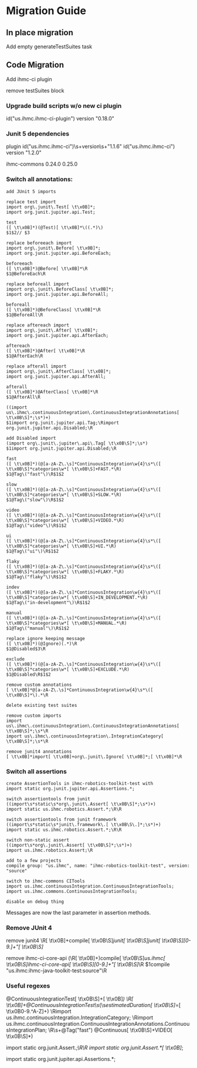 # Migration Guide


## In place migration

Add empty generateTestSuites task

## Code Migration

Add ihmc-ci plugin

remove testSuites block

### Upgrade build scripts w/o new ci plugin

id("us.ihmc.ihmc-ci-plugin") version "0.18.0"

### Junit 5 dependencies

plugin
id\("us\.ihmc\.ihmc-ci"\)\s+version\s+"1\.1\.6"
id("us.ihmc.ihmc-ci") version "1.2.0"

ihmc-commons
0\.24\.0
0.25.0

### Switch all annotations:
```
add JUnit 5 imports

replace test import
import org\.junit\.Test[ \t\x0B]*;
import org.junit.jupiter.api.Test;

test
([ \t\x0B]*)(@Test)[ \t\x0B]*\((.*)\)
$1$2// $3

replace beforeeach import
import org\.junit\.Before[ \t\x0B]*;
import org.junit.jupiter.api.BeforeEach;

beforeeach
([ \t\x0B]*)@Before[ \t\x0B]*\R
$1@BeforeEach\R

replace beforeall import
import org\.junit\.BeforeClass[ \t\x0B]*;
import org.junit.jupiter.api.BeforeAll;

beforeall
([ \t\x0B]*)@BeforeClass[ \t\x0B]*\R
$1@BeforeAll\R

replace aftereach import
import org\.junit\.After[ \t\x0B]*;
import org.junit.jupiter.api.AfterEach;

aftereach
([ \t\x0B]*)@After[ \t\x0B]*\R
$1@AfterEach\R

replace afterall import
import org\.junit\.AfterClass[ \t\x0B]*;
import org.junit.jupiter.api.AfterAll;

afterall
([ \t\x0B]*)@AfterClass[ \t\x0B]*\R
$1@AfterAll\R

((import us\.ihmc\.continuousIntegration\.ContinuousIntegrationAnnotations[ \t\x0B\S]*;\s*)+)
$1import org.junit.jupiter.api.Tag;\Rimport org.junit.jupiter.api.Disabled;\R

add Disabled import
(import org\.junit\.jupiter\.api\.Tag[ \t\x0B\S]*;\s*)
$1import org.junit.jupiter.api.Disabled;\R

fast
([ \t\x0B]*)(@[a-zA-Z\.\s]*ContinuousIntegration\w{4}\s*\([ \t\x0B\S]*categories\w*[ \t\x0B\S]+FAST.*\R)
$1@Tag\("fast"\)\R$1$2

slow
([ \t\x0B]*)(@[a-zA-Z\.\s]*ContinuousIntegration\w{4}\s*\([ \t\x0B\S]*categories\w*[ \t\x0B\S]+SLOW.*\R)
$1@Tag\("slow"\)\R$1$2

video
([ \t\x0B]*)(@[a-zA-Z\.\s]*ContinuousIntegration\w{4}\s*\([ \t\x0B\S]*categories\w*[ \t\x0B\S]+VIDEO.*\R)
$1@Tag\("video"\)\R$1$2

ui
([ \t\x0B]*)(@[a-zA-Z\.\s]*ContinuousIntegration\w{4}\s*\([ \t\x0B\S]*categories\w*[ \t\x0B\S]+UI.*\R)
$1@Tag\("ui"\)\R$1$2

flaky
([ \t\x0B]*)(@[a-zA-Z\.\s]*ContinuousIntegration\w{4}\s*\([ \t\x0B\S]*categories\w*[ \t\x0B\S]+FLAKY.*\R)
$1@Tag\("flaky"\)\R$1$2

indev
([ \t\x0B]*)(@[a-zA-Z\.\s]*ContinuousIntegration\w{4}\s*\([ \t\x0B\S]*categories\w*[ \t\x0B\S]+IN_DEVELOPMENT.*\R)
$1@Tag\("in-development"\)\R$1$2

manual
([ \t\x0B]*)(@[a-zA-Z\.\s]*ContinuousIntegration\w{4}\s*\([ \t\x0B\S]*categories\w*[ \t\x0B\S]+MANUAL.*\R)
$1@Tag\("manual"\)\R$1$2

replace ignore keeping message
([ \t\x0B]*)(@Ignore)(.*)\R
$1@Disabled$3\R

exclude
([ \t\x0B]*)(@[a-zA-Z\.\s]*ContinuousIntegration\w{4}\s*\([ \t\x0B\S]*categories\w*[ \t\x0B\S]+EXCLUDE.*\R)
$1@Disabled\R$1$2

remove custom annotations
[ \t\x0B]*@[a-zA-Z\.\s]*ContinuousIntegration\w{4}\s*\([ \t\x0B\S]*\).*\R

delete existing test suites

remove custom imports
import us\.ihmc\.continuousIntegration\.ContinuousIntegrationAnnotations[ \t\x0B\S]*;\s*\R
import us\.ihmc\.continuousIntegration\.IntegrationCategory[ \t\x0B\S]*;\s*\R

remove junit4 annotations
[ \t\x0B]*import[ \t\x0B]+org\.junit\.Ignore[ \t\x0B]*;[ \t\x0B]*\R

```

### Switch all assertions
```
create AssertionTools in ihmc-robotics-toolkit-test with
import static org.junit.jupiter.api.Assertions.*;

switch assertiontools from junit
((import\s*static\s*org\.junit\.Assert[ \t\x0B\S]*;\s*)+)
import static us.ihmc.robotics.Assert.*;\R\R

switch assertiontools from junit framework
((import\s*static\s*junit\.framework\.[ \t\x0B\S\.]*;\s*)+)
import static us.ihmc.robotics.Assert.*;\R\R

switch non-static assert
((import\s*org\.junit\.Assert[ \t\x0B\S]*;\s*)+)
import us.ihmc.robotics.Assert;\R

add to a few projects
compile group: "us.ihmc", name: "ihmc-robotics-toolkit-test", version: "source"

switch to ihmc-commons CITools
import us.ihmc.continuousIntegration.ContinuousIntegrationTools;
import us.ihmc.commons.ContinuousIntegrationTools;

disable on debug thing

```

Messages are now the last parameter in assertion methods.

### Remove JUnit 4

remove junit4
\R[ \t\x0B]+compile[ \t\x0B\S]*junit[ \t\x0B\S]*junit[ \t\x0B\S]*[0-9\.]+"[ \t\x0B\S]*

remove ihmc-ci-core-api
(\R[ \t\x0B]+)compile[ \t\x0B\S]*us\.ihmc[ \t\x0B\S]*ihmc-ci-core-api[ \t\x0B\S]*[0-9\.]+"[ \t\x0B\S]*\R
$1compile "us.ihmc:ihmc-java-toolkit-test:source"\R

### Useful regexes

@ContinuousIntegrationTest[ \t\x0B\S]+[ \t\x0B]*\)
\R[ \t\x0B]+@ContinuousIntegrationTest\s*\(\s*estimatedDuration[ \t\x0B\S]*=[ \t\x0B0-9\.^A-Z]+\)
\Rimport us\.ihmc\.continuousIntegration\.IntegrationCategory;
\Rimport us\.ihmc\.continuousIntegration\.ContinuousIntegrationAnnotations\.ContinuousIntegrationPlan;
\R\s+@Tag\("fast"\)
@Continuous[ \t\x0B\S]+VIDEO[ \t\x0B\S]*\)

import static org.junit.Assert.*;\R\R
import static org\.junit\.Assert\.\*[ \t\x0B]*;

import static org.junit.jupiter.api.Assertions.*;
